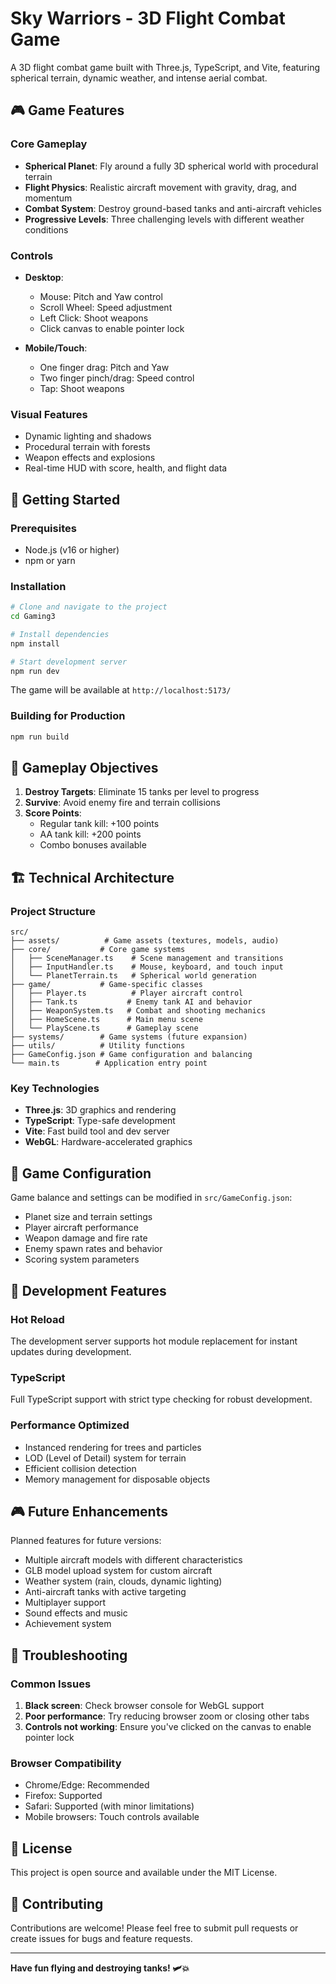 # Sky Warriors - 3D Flight Combat Game

A 3D flight combat game built with Three.js, TypeScript, and Vite, featuring spherical terrain, dynamic weather, and intense aerial combat.

## 🎮 Game Features

### Core Gameplay
- **Spherical Planet**: Fly around a fully 3D spherical world with procedural terrain
- **Flight Physics**: Realistic aircraft movement with gravity, drag, and momentum
- **Combat System**: Destroy ground-based tanks and anti-aircraft vehicles
- **Progressive Levels**: Three challenging levels with different weather conditions

### Controls
- **Desktop**:
  - Mouse: Pitch and Yaw control
  - Scroll Wheel: Speed adjustment
  - Left Click: Shoot weapons
  - Click canvas to enable pointer lock

- **Mobile/Touch**:
  - One finger drag: Pitch and Yaw
  - Two finger pinch/drag: Speed control
  - Tap: Shoot weapons

### Visual Features
- Dynamic lighting and shadows
- Procedural terrain with forests
- Weapon effects and explosions
- Real-time HUD with score, health, and flight data

## 🚀 Getting Started

### Prerequisites
- Node.js (v16 or higher)
- npm or yarn

### Installation
```bash
# Clone and navigate to the project
cd Gaming3

# Install dependencies
npm install

# Start development server
npm run dev
```

The game will be available at `http://localhost:5173/`

### Building for Production
```bash
npm run build
```

## 🎯 Gameplay Objectives

1. **Destroy Targets**: Eliminate 15 tanks per level to progress
2. **Survive**: Avoid enemy fire and terrain collisions
3. **Score Points**: 
   - Regular tank kill: +100 points
   - AA tank kill: +200 points
   - Combo bonuses available

## 🏗️ Technical Architecture

### Project Structure
```
src/
├── assets/          # Game assets (textures, models, audio)
├── core/           # Core game systems
│   ├── SceneManager.ts    # Scene management and transitions
│   ├── InputHandler.ts    # Mouse, keyboard, and touch input
│   └── PlanetTerrain.ts   # Spherical world generation
├── game/           # Game-specific classes
│   ├── Player.ts          # Player aircraft control
│   ├── Tank.ts           # Enemy tank AI and behavior
│   ├── WeaponSystem.ts   # Combat and shooting mechanics
│   ├── HomeScene.ts      # Main menu scene
│   └── PlayScene.ts      # Gameplay scene
├── systems/        # Game systems (future expansion)
├── utils/          # Utility functions
├── GameConfig.json # Game configuration and balancing
└── main.ts        # Application entry point
```

### Key Technologies
- **Three.js**: 3D graphics and rendering
- **TypeScript**: Type-safe development
- **Vite**: Fast build tool and dev server
- **WebGL**: Hardware-accelerated graphics

## 🎨 Game Configuration

Game balance and settings can be modified in `src/GameConfig.json`:
- Planet size and terrain settings
- Player aircraft performance
- Weapon damage and fire rate
- Enemy spawn rates and behavior
- Scoring system parameters

## 🔧 Development Features

### Hot Reload
The development server supports hot module replacement for instant updates during development.

### TypeScript
Full TypeScript support with strict type checking for robust development.

### Performance Optimized
- Instanced rendering for trees and particles
- LOD (Level of Detail) system for terrain
- Efficient collision detection
- Memory management for disposable objects

## 🎮 Future Enhancements

Planned features for future versions:
- Multiple aircraft models with different characteristics
- GLB model upload system for custom aircraft
- Weather system (rain, clouds, dynamic lighting)
- Anti-aircraft tanks with active targeting
- Multiplayer support
- Sound effects and music
- Achievement system

## 🐛 Troubleshooting

### Common Issues
1. **Black screen**: Check browser console for WebGL support
2. **Poor performance**: Try reducing browser zoom or closing other tabs
3. **Controls not working**: Ensure you've clicked on the canvas to enable pointer lock

### Browser Compatibility
- Chrome/Edge: Recommended
- Firefox: Supported
- Safari: Supported (with minor limitations)
- Mobile browsers: Touch controls available

## 📝 License

This project is open source and available under the MIT License.

## 🤝 Contributing

Contributions are welcome! Please feel free to submit pull requests or create issues for bugs and feature requests.

---

**Have fun flying and destroying tanks! 🛩️💥**
